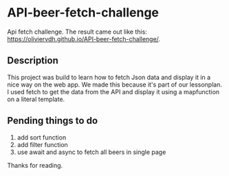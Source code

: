 # API-beer-fetch-challenge

Api fetch challenge. The result came out like this: https://oliviervdh.github.io/API-beer-fetch-challenge/.

## Description

This project was build to learn how to fetch Json data and display it in a nice way on the web app.
We made this because it's part of our lessonplan.
I used fetch to get the data from the API and display it using a mapfunction on a literal template.

## Pending things to do
1. add sort function
2. add filter function
3. use await and async to fetch all beers in single page

Thanks for reading. 

